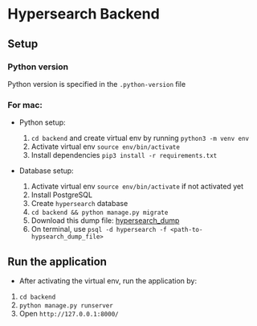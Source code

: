 # Hypersearch Backend

## Setup

### Python version
Python version is specified in the `.python-version` file

### For mac:
- Python setup:
    1. `cd backend` and create virtual env by running `python3 -m venv env`
    2. Activate virtual env `source env/bin/activate`
    3. Install dependencies `pip3 install -r requirements.txt`

- Database setup:
    1. Activate virtual env `source env/bin/activate` if not activated yet
    2. Install PostgreSQL
    3. Create `hypersearch` database
    4. `cd backend && python manage.py migrate`
    5. Download this dump file: [hypersearch_dump](https://drive.google.com/file/d/1yvodigrr4k162tw9-m1yXjDU4Xde-EdH/view?usp=share_link)
    6. On terminal, use `psql -d hypersearch -f <path-to-hypsearch_dump_file>`

## Run the application
- After activating the virtual env, run the application by:
1. `cd backend`
2. `python manage.py runserver`
3. Open `http://127.0.0.1:8000/`
